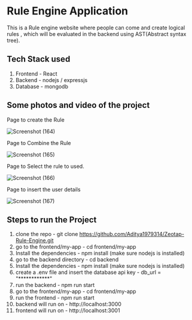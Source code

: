 # Rule Engine Application

This is a Rule engine website where people can come and create logical rules , which will be evaluated in the backend using AST(Abstract syntax tree).

## Tech Stack used 
1. Frontend - React
2. Backend - nodejs / expressjs
3. Database - mongodb

## Some photos and video of the project

Page to create the Rule

![Screenshot (164)](https://github.com/user-attachments/assets/cac50c0d-b950-4780-8303-3f5548df79be)

Page to Combine the Rule


![Screenshot (165)](https://github.com/user-attachments/assets/758d8c4e-ebf3-47c4-84dc-87f48d502546)

Page to Select the rule to used.

![Screenshot (166)](https://github.com/user-attachments/assets/4f3e7867-81a0-454f-b764-2832c0d5ec89)

Page to insert the user details

![Screenshot (167)](https://github.com/user-attachments/assets/723b78ad-fcf1-4fc5-9b73-8a54f24e2c85)

## Steps to run the Project
1. clone the repo - git clone https://github.com/Aditya1979314/Zeotap-Rule-Engine.git
2. go to the frontend/my-app - cd frontend/my-app
3. Install the dependencies - npm install (make sure nodejs is installed)
4. go to the backend directory - cd backend
5. Install the dependencies - npm install (make sure nodejs is installed)
6. create a .env file and insert the database api key - db_url = "************"
7. run the backend - npm run start
8. go to the frontend/my-app - cd frontend/my-app
9. run the frontend - npm run start
10. backend will run on - http://localhost:3000
11. frontend will run on - http://localhost:3001
